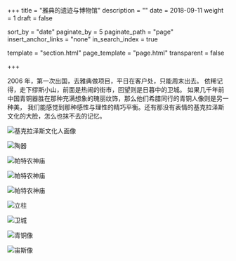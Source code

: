 +++
title = "雅典的遗迹与博物馆"
description = ""
date = 2018-09-11
weight = 1
draft = false

sort_by = "date"
paginate_by = 5
paginate_path = "page"
insert_anchor_links = "none"
in_search_index = true

template = "section.html"
page_template = "page.html"
transparent = false

+++

2006 年，第一次出国，去雅典做项目，平日在客户处，只能周末出去。
依稀记得，走下缪斯小山，前面是热闹的街市，回望则是日暮中的卫城。
如果几千年前中国青铜器胜在那种充满想象的瑰丽纹饰，那么他们希腊同行的青铜人像则是另一种美，
我们能感觉到那种感性与理性的精巧平衡。还有那没有表情的基克拉泽斯文化的大脸，怎么也抹不去的记忆。

![基克拉泽斯文化人面像](cycladic_face.jpeg)

![陶器](vase.jpeg)

![帕特农神庙](parthenon1.jpeg)

![帕特农神庙](parthenon2.jpeg)

![帕特农神庙](parthenon3.jpeg)

![立柱](pillar.jpeg)

![卫城](acropolis.jpeg)

![青铜像](bronze.jpeg)

![宙斯像](zeus.jpeg)
